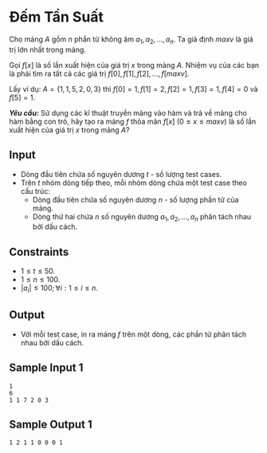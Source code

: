 # Đếm Tần Suất

Cho mảng $A$ gồm $n$ phần tử không âm $a_1, a_2, \dots, a_n$. Ta giả định $maxv$ là giá trị lớn nhất trong mảng.

Gọi $f[x]$ là số lần xuất hiện của giá trị $x$ trong mảng $A$. Nhiệm vụ của các bạn là phải tìm ra tất cả các giá trị $f[0], f[1], f[2],\dots, f[maxv]$.

Lấy ví dụ: $A = \{1, 1, 5, 2, 0, 3\}$ thì $f[0] = 1, f[1] = 2, f[2] = 1, f[3] = 1, f[4] = 0$ và $f[5] = 1$.

***Yêu cầu:*** Sử dụng các kĩ thuật truyền mảng vào hàm và trả về mảng cho hàm bằng con trỏ, hãy tạo ra mảng $f$ thỏa mãn $f[x] \ (0 \le x \le maxv)$ là số lần xuất hiện của giá trị $x$ trong mảng $A?$

## Input

- Dòng đầu tiên chứa số nguyên dương $t$ - số lượng test cases.
- Trên $t$ nhóm dòng tiếp theo, mỗi nhóm dòng chứa một test case theo cấu trúc:
    - Dòng đầu tiên chứa số nguyên dương $n$ - số lượng phần tử của mảng.
    - Dòng thứ hai chứa $n$ số nguyên dương $a_1, a_2, \dots, a_n$ phân tách nhau bởi dấu cách.

## Constraints

- $1 \le t \le 50$.
- $1 \le n \le 100$.
- $|a_i| \le 100; \forall i: 1 \le i \le n$.

## Output

- Với mỗi test case, in ra mảng $f$ trên một dòng, các phần tử phân tách nhau bởi dấu cách.

## Sample Input 1

```
1
6
1 1 7 2 0 3
```

## Sample Output 1

```
1 2 1 1 0 0 0 1
```


